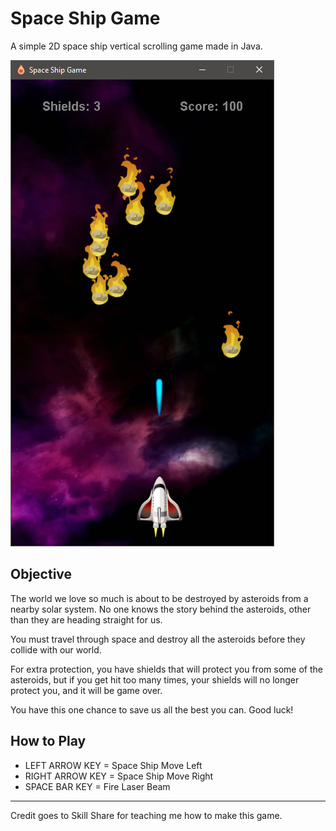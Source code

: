 # Space Ship Game

A simple 2D space ship vertical scrolling game made in Java.

![Screenshot of Gameplay](resources/images/gameplay-screenshot.png?raw=true)

## Objective

The world we love so much is about to be destroyed by asteroids from a nearby solar system. No one knows the story behind the asteroids, other than they are heading straight for us.

You must travel through space and destroy all the asteroids before they collide with our world.

For extra protection, you have shields that will protect you from some of the asteroids, but if you get hit too many times, your shields will no longer protect you, and it will be game over.

You have this one chance to save us all the best you can. Good luck!

## How to Play

- LEFT ARROW KEY = Space Ship Move Left
- RIGHT ARROW KEY = Space Ship Move Right
- SPACE BAR KEY = Fire Laser Beam

---

Credit goes to Skill Share for teaching me how to make this game.